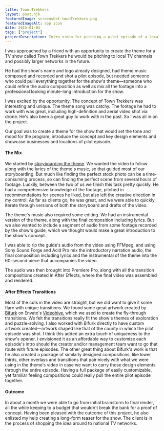 ```yaml
---
title: Town Trekkers
layout: post.njk
featuredImage: screenshot-townTrekkers.png
featuredImageAlt: app icon
date: 2015-01-01
tags: ["project"]
projectDescription: Intro video for pitching a pilot episode of a local TV show.
---
```


I was approached by a friend with an opportunity to create the theme for a TV show called Town Trekkers he would be
pitching to local TV channels and possibly larger networks in the future.

He had the show's name and logo already designed, had theme music composed and recorded and shot a pilot episode, but
needed someone who could pull everything together for the show's theme&mdash;someone who could refine the audio
composition as well as mix all the footage into a professional looking minute-long introduction for the show.

I was excited by the opportunity. The concept of Town Trekkers was interesting and unique. The theme song was catchy.
The footage he had to work with was great, including high-definition and aerial video shot via drone. He's also been a
great guy to work with in the past. So I was all in on the project.

Our goal was to create a theme for the show that would set the tone and mood for the program, introduce the concept and
key design elements and showcase businesses and locations of pilot episode.

<h4>The Mix</h4>

We started
by <a href="http://www.chasewoodford.com/resources/documents/townTrekkers-storyBoard.pdf" title="View the storyboard">
storyboarding the theme</a>. We wanted the video to follow along with the lyrics of the theme's music, so that guided
most of our storyboarding. But much like finding the perfect stock photo can be a time-consuming process, so can finding
the perfect scene from several hours of footage. Luckily, between the two of us we finish this task pretty quickly. He
had a comprehensive knowledge of the footage, pitched in recommendations for scenes he liked, but also left the creative
direction in my control. As far as clients go, he was great, and we were able to quickly iterate through versions of
both the storyboard and drafts of the video.

The theme's music also required some editing. We had an instrumental version of the theme, along with the final
composition including lyrics. But we also wanted to include a segment of audio from some footage recorded by the show's
guide, which we thought would make a great introduction to the show's concept.

I was able to rip the guide's audio from the video using FFMpeg, and using Sony Sound Forge and Acid Pro mix the
introductory narration audio, the final composition including lyrics and the instrumental of the theme into the
60-second piece that accompanies the video.

The audio was then brought into Premiere Pro, along with all the transition compositions created in After Effects,
where the final video was assembled and rendered.

<h4>After Effects Transitions</h4>

Most of the cuts in the video are straight, but we did want to give it some flare with unique transitions. We found some
great artwork created by <a href="http://videohive.net/user/Bifurk" target="_blank">Bifurk</a> on
Envato's <a href="http://videohive.net/" target="_blank">Videohive</a>, which we used to create the fly-through
transitions. We felt the transitions really fit the show's themes of exploration and puzzle-solving. I also worked with
Bifurk directly to have custom artwork created&mdash;artwork shaped like that of the county in which the pilot episode
was shot. I think this added an extra touch of uniqueness to the show's opener. I envisioned it as an affordable way to
customize each episode's intro should the creator and/or management team want to go that route with future episodes. The
other great thing about Bifurk's work is that he also created a package of similarly designed compositions, like lower
thirds, other overlays and transitions that pair nicely with what we were using in the theme's video in case we want to
carry those design elements through the entire episode. Having a full package of easily customizable, yet familiar
feeling compositions could really pull the entire pilot episode together.

<h4>Outcome</h4>

In about a month we were able to go from initial brainstorm to final render, all the while keeping to a budget that
wouldn't break the bank for a proof of concept. Having been pleased with the outcome of this project, he also enlisted
my help creating a long-form teaser for the show. The client is in the process of shopping the idea around to national
TV networks.